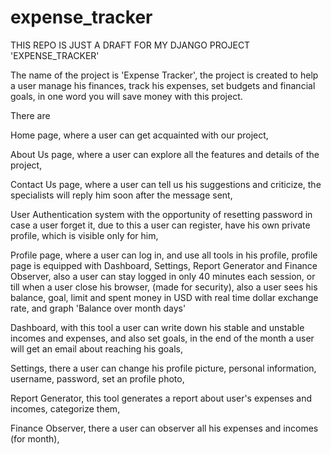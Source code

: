 # expense_tracker

THIS REPO IS JUST A DRAFT FOR MY DJANGO PROJECT 'EXPENSE_TRACKER'




The name of the project is 'Expense Tracker', the project is created to help a user manage his finances, track his expenses, set budgets and financial goals, in one word you will save money with this project.

There are 

Home page, where a user can get acquainted with our project,

About Us page, where a user can explore all the features and details of the project,

Contact Us page, where a user can tell us his suggestions and criticize, the specialists will reply him soon after the message sent,

User Authentication system with the opportunity of resetting password in case a user forget it, due to this a user can register, have his own private profile, which is visible only for him,

Profile page, where a user can log in, and use all tools in his profile, profile page is equipped with Dashboard, Settings, Report Generator and Finance Observer, also a user can stay logged in only 40 minutes each session, or till when a user close his browser, (made for security), also a user sees his balance, goal, limit and spent money in USD with real time dollar exchange rate, and graph 'Balance over month days'

Dashboard, with this tool a user can write down his stable and unstable incomes and expenses, and also set goals, in the end of the month a user will get an email about reaching his goals,

Settings, there a user can change his profile picture, personal information, username, password, set an profile photo,

Report Generator, this tool generates a report about user's expenses and incomes, categorize them,

Finance Observer, there a user can observer all his expenses and incomes (for month),






